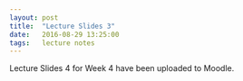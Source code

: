 ```yaml
---
layout: post
title:  "Lecture Slides 3"
date:   2016-08-29 13:25:00
tags:   lecture notes
---
```

Lecture Slides 4 for Week 4 have been uploaded to Moodle.

